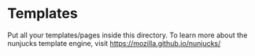 # Templates

Put all your templates/pages inside this directory. To learn more about the nunjucks template engine, visit https://mozilla.github.io/nunjucks/
